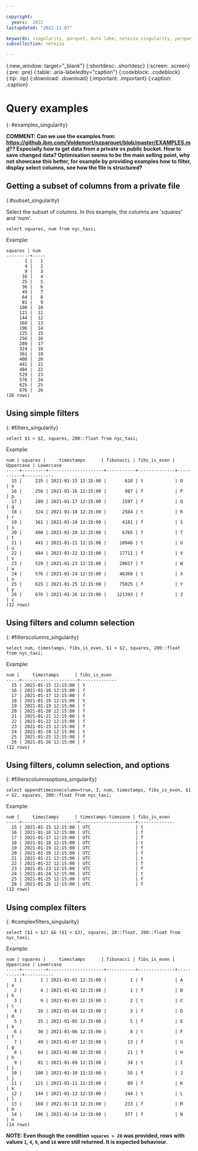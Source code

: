 ```yaml
---

copyright:
  years:  2022
lastupdated: "2022-11-07"

keywords: singularity, parquet, data lake, netezza singularity, parquet files, querying data
subcollection: netezza

---
```


{:new_window: target="_blank"}
{:shortdesc: .shortdesc}
{:screen: .screen}
{:pre: .pre}
{:table: .aria-labeledby="caption"}
{:codeblock: .codeblock}
{:tip: .tip}
{:download: .download}
{:important: .important}
{:caption: .caption}

# Query examples
{: #examples_singularity}

**COMMENT: Can we use the examples from: https://github.ibm.com/Voldemort/nzparquet/blob/master/EXAMPLES.md?? Especially how to get data from a private vs public bucket. How to save changed data? Optimisation seems to be the main selling point, why not showcase this better, for example by providing examples how to filter, display select columns, see how the file is structured?**

## Getting a subset of columns from a private file
{:#subset_singularity}

Select the subset of columns. In this example, the columns are 'squares' and 'num'.


```
select squares, num from nyc_taxi;
```

Example:

```
squares | num
---------+-----
       1 |   1
       4 |   2
       9 |   3
      16 |   4
      25 |   5
      36 |   6
      49 |   7
      64 |   8
      81 |   9
     100 |  10
     121 |  11
     144 |  12
     169 |  13
     196 |  14
     225 |  15
     256 |  16
     289 |  17
     324 |  18
     361 |  19
     400 |  20
     441 |  21
     484 |  22
     529 |  23
     576 |  24
     625 |  25
     676 |  26
(26 rows)
```

## Using simple filters
{: #filters_singularity}

```
select $1 > $2, squares, 200::float from nyc_taxi;
```

Example:

```
num | squares |     timestamps      | fibonacci | fibs_is_even | Uppercase | Lowercase
-----+---------+---------------------+-----------+--------------+-----------+-----------
  15 |     225 | 2021-01-15 12:15:00 |       610 | t            | O         | o
  16 |     256 | 2021-01-16 12:15:00 |       987 | f            | P         | p
  17 |     289 | 2021-01-17 12:15:00 |      1597 | f            | Q         | q
  18 |     324 | 2021-01-18 12:15:00 |      2584 | t            | R         | r
  19 |     361 | 2021-01-19 12:15:00 |      4181 | f            | S         | s
  20 |     400 | 2021-01-20 12:15:00 |      6765 | f            | T         | t
  21 |     441 | 2021-01-21 12:15:00 |     10946 | t            | U         | u
  22 |     484 | 2021-01-22 12:15:00 |     17711 | f            | V         | v
  23 |     529 | 2021-01-23 12:15:00 |     28657 | f            | W         | w
  24 |     576 | 2021-01-24 12:15:00 |     46368 | t            | X         | x
  25 |     625 | 2021-01-25 12:15:00 |     75025 | f            | Y         | y
  26 |     676 | 2021-01-26 12:15:00 |    121393 | f            | Z         | z
(12 rows)
```

## Using filters and column selection
{: #filterscolumns_singularity}

```
select num, timestamps, fibs_is_even, $1 > $2, squares, 200::float from nyc_taxi;
```

Example:

```
num |     timestamps      | fibs_is_even
-----+---------------------+--------------
  15 | 2021-01-15 12:15:00 | t
  16 | 2021-01-16 12:15:00 | f
  17 | 2021-01-17 12:15:00 | f
  18 | 2021-01-18 12:15:00 | t
  19 | 2021-01-19 12:15:00 | f
  20 | 2021-01-20 12:15:00 | f
  21 | 2021-01-21 12:15:00 | t
  22 | 2021-01-22 12:15:00 | f
  23 | 2021-01-23 12:15:00 | f
  24 | 2021-01-24 12:15:00 | t
  25 | 2021-01-25 12:15:00 | f
  26 | 2021-01-26 12:15:00 | f
(12 rows)
```

## Using filters, column selection, and options
{: #filterscolumnsoptions_singularity}

```
select appendtimezonecolumn=true, 3, num, timestamps, fibs_is_even, $1 > $2, squares, 200::float from nyc_taxi;
```

Example:

```
num |     timestamps      | timestamps-timezone | fibs_is_even
-----+---------------------+---------------------+--------------
  15 | 2021-01-15 12:15:00 | UTC                 | t
  16 | 2021-01-16 12:15:00 | UTC                 | f
  17 | 2021-01-17 12:15:00 | UTC                 | f
  18 | 2021-01-18 12:15:00 | UTC                 | t
  19 | 2021-01-19 12:15:00 | UTC                 | f
  20 | 2021-01-20 12:15:00 | UTC                 | f
  21 | 2021-01-21 12:15:00 | UTC                 | t
  22 | 2021-01-22 12:15:00 | UTC                 | f
  23 | 2021-01-23 12:15:00 | UTC                 | f
  24 | 2021-01-24 12:15:00 | UTC                 | t
  25 | 2021-01-25 12:15:00 | UTC                 | f
  26 | 2021-01-26 12:15:00 | UTC                 | f
(12 rows)
```

## Using complex filters
{: #complexfilters_singularity}

```
select ($1 > $2) && ($1 < $3), squares, 20::float, 200::float from nyc_taxi;
```

Example:

```
num | squares |     timestamps      | fibonacci | fibs_is_even | Uppercase | Lowercase
-----+---------+---------------------+-----------+--------------+-----------+-----------
   1 |       1 | 2021-01-01 12:15:00 |         1 | f            | A         | a
   2 |       4 | 2021-01-02 12:15:00 |         1 | f            | B         | b
   3 |       9 | 2021-01-03 12:15:00 |         2 | t            | C         | c
   4 |      16 | 2021-01-04 12:15:00 |         3 | f            | D         | d
   5 |      25 | 2021-01-05 12:15:00 |         5 | f            | E         | e
   6 |      36 | 2021-01-06 12:15:00 |         8 | t            | F         | f
   7 |      49 | 2021-01-07 12:15:00 |        13 | f            | G         | g
   8 |      64 | 2021-01-08 12:15:00 |        21 | f            | H         | h
   9 |      81 | 2021-01-09 12:15:00 |        34 | t            | I         | i
  10 |     100 | 2021-01-10 12:15:00 |        55 | f            | J         | j
  11 |     121 | 2021-01-11 12:15:00 |        89 | f            | K         | k
  12 |     144 | 2021-01-12 12:15:00 |       144 | t            | L         | l
  13 |     169 | 2021-01-13 12:15:00 |       233 | f            | M         | m
  14 |     196 | 2021-01-14 12:15:00 |       377 | f            | N         | n
(14 rows)
```

**NOTE: Even though the condition `squares > 20` was provided, rows with values `1`, `4`, `9`, and `16` were still returned. It is expected behaviour.**
